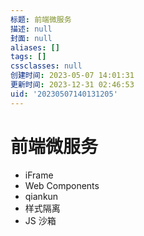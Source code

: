 ```yaml
---
标题: 前端微服务
描述: null
封面: null
aliases: []
tags: []
cssclasses: null
创建时间: 2023-05-07 14:01:31
更新时间: 2023-12-31 02:46:53
uid: '20230507140131205'
---
```


# 前端微服务

- iFrame
- Web Components
- qiankun
- 样式隔离
- JS 沙箱
